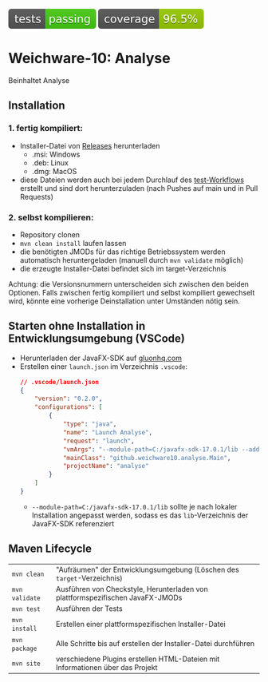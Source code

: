 ![test status](.github/badges/tests.svg) ![code coverage](.github/badges/jacoco.svg)
# Weichware-10: Analyse

Beinhaltet Analyse

## Installation
### 1. fertig kompiliert:
- Installer-Datei von [Releases](https://github.com/weichware10/analyse/releases) herunterladen
    - .msi: Windows
    - .deb: Linux
    - .dmg: MacOS
- diese Dateien werden auch bei jedem Durchlauf des [test-Workflows](https://github.com/weichware10/analyse/actions/workflows/tests.yaml) erstellt und sind dort herunterzuladen (nach Pushes auf main und in Pull Requests)

### 2. selbst kompilieren:
- Repository clonen
- `mvn clean install` laufen lassen
- die benötigten JMODs für das richtige Betriebssystem werden automatisch heruntergeladen (manuell durch `mvn validate` möglich)
- die erzeugte Installer-Datei befindet sich im target-Verzeichnis

Achtung: die Versionsnummern unterscheiden sich zwischen den beiden Optionen. Falls zwischen fertig kompiliert und selbst kompiliert gewechselt wird, könnte eine vorherige Deinstallation unter Umständen nötig sein.

## Starten ohne Installation in Entwicklungsumgebung (VSCode)
- Herunterladen der JavaFX-SDK auf [gluonhq.com](https://gluonhq.com/products/javafx/)
- Erstellen einer `launch.json` im Verzeichnis `.vscode`:
    ```json
    // .vscode/launch.json
    {
        "version": "0.2.0",
        "configurations": [
            {
                "type": "java",
                "name": "Launch Analyse",
                "request": "launch",
                "vmArgs": "--module-path=C:/javafx-sdk-17.0.1/lib --add-modules=javafx.controls --add-modules=javafx.fxml",
                "mainClass": "github.weichware10.analyse.Main",
                "projectName": "analyse"
            }
        ]
    }
    ```
    - `--module-path=C:/javafx-sdk-17.0.1/lib` sollte je nach lokaler Installation angepasst werden, sodass es das `lib`-Verzeichnis der JavaFX-SDK referenziert

## Maven Lifecycle
|                |                                                                                |
| -------------- | ------------------------------------------------------------------------------ |
| `mvn clean`    | "Aufräumen" der Entwicklungsumgebung (Löschen des `target`-Verzeichnis)        |
| `mvn validate` | Ausführen von Checkstyle, Herunterladen von plattformspezifischen JavaFX-JMODs |
| `mvn test`     | Ausführen der Tests                                                            |
| `mvn install`  | Erstellen einer plattformspezifischen Installer-Datei                          |
| `mvn package`  | Alle Schritte bis auf erstellen der Installer-Datei durchführen                |
| `mvn site`     | verschiedene Plugins erstellen HTML-Dateien mit Informationen über das Projekt |
